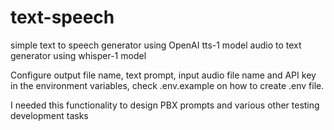 # text-speech
simple text to speech generator using OpenAI tts-1 model
audio to text generator using whisper-1 model

Configure output file name, text prompt, input audio file name and API key in the environment variables, check .env.example on how to create .env file.

I needed this functionality to design PBX prompts and various other testing development tasks
